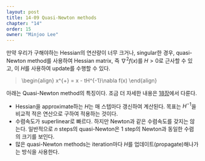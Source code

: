 ```yaml
---
layout: post
title: 14-09 Quasi-Newton methods
chapter: "14"
order: 15
owner: "Minjoo Lee"
---
```

<script type="text/x-mathjax-config">
MathJax.Hub.Config({
    displayAlign: "center"
    });
</script>

만약 우리가 구해야하는 Hessian의 연산량이 너무 크거나, singular한 경우, quasi-Newton method를 사용하여 Hessian matrix, 즉 $\nabla^{2}f(x)$를 $H>0$로 근사할 수 있고, 이 $H$를 사용하여 update를 수행할 수 있다.

>\begin{align}
>x^{+} = x - tH^{-1}\nabla f(x)
>\end{align}

아래는 Quasi-Newton method의 특징이다. 조금 더 자세한 내용은 [18장](https://wikidocs.net/edit/page/21979)에서 다룬다.

* Hessian을 approximate하는 $H$는 매 스텝마다 갱신하여 계산된다. 목표는 $H^{-1}$을 비교적 적은 연산으로 구하여 적용하는 것이다.
* 수렴속도가 superlinear로 빠르다. 하지만 Newton과 같은 수렴속도를 갖지는 않는다. 일반적으로 $n$ steps의 quasi-Newton은 1 step의 Newton과 동일한 수렴의 크기를 보인다. 
* 많은 quasi-Newton methods는 iteration마다 $H$를 업데이트(propagate)해나가는 방식을 사용한다.
